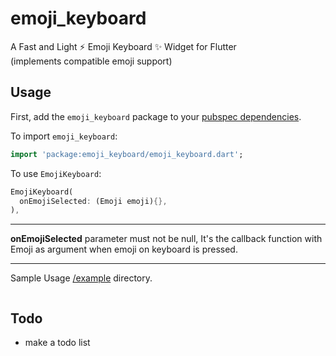 # emoji_keyboard
A Fast and Light ⚡ Emoji Keyboard ✨ Widget for Flutter<br>
(implements compatible emoji support)

## Usage
First, add the `emoji_keyboard` package to your [pubspec dependencies](https://pub.dev/packages/emoji_keyboard#-installing-tab-).

To import `emoji_keyboard`:
```dart
import 'package:emoji_keyboard/emoji_keyboard.dart';
```
To use `EmojiKeyboard`:
```dart
EmojiKeyboard(
  onEmojiSelected: (Emoji emoji){},
),
```
---
**onEmojiSelected** parameter must not be null,
It's the callback function with Emoji as argument when emoji on keyboard is pressed.

---
Sample Usage [/example](/example) directory.

<img src="https://media.giphy.com/media/lqMKb4tPI6ZfVS7kqu/giphy.gif" alt="">


## Todo
* make a todo list